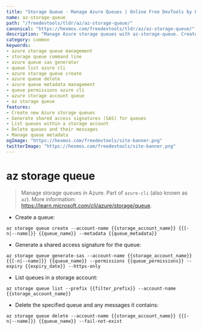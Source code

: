 ```yaml
---
title: "Storage Queue - Manage Azure Queues | Online Free DevTools by Hexmos"
name: az-storage-queue
path: "/freedevtools/tldr/az/az-storage-queue/"
canonical: "https://hexmos.com/freedevtools/tldr/az/az-storage-queue/"
description: "Manage Azure storage queues with az-storage-queue. Create, list, and delete queues, generate SAS tokens for secure access. Free online tool, no registration required."
category: common
keywords:
- azure storage queue management
- storage queue command line
- azure queue sas generator
- queue list azure cli
- azure storage queue create
- azure queue delete
- azure queue metadata management
- queue permissions azure cli
- azure storage account queue
- az storage queue
features:
- Create new Azure storage queues
- Generate shared access signatures (SAS) for queues
- List queues within a storage account
- Delete queues and their messages
- Manage queue metadata
ogImage: "https://hexmos.com/freedevtools/site-banner.png"
twitterImage: "https://hexmos.com/freedevtools/site-banner.png"
---
```


# az storage queue

> Manage storage queues in Azure.
> Part of `azure-cli` (also known as `az`).
> More information: <https://learn.microsoft.com/cli/azure/storage/queue>.

- Create a queue:

`az storage queue create --account-name {{storage_account_name}} {{[-n|--name]}} {{queue_name}} --metadata {{queue_metadata}}`

- Generate a shared access signature for the queue:

`az storage queue generate-sas --account-name {{storage_account_name}} {{[-n|--name]}} {{queue_name}} --permissions {{queue_permissions}} --expiry {{expiry_date}} --https-only`

- List queues in a storage account:

`az storage queue list --prefix {{filter_prefix}} --account-name {{storage_account_name}}`

- Delete the specified queue and any messages it contains:

`az storage queue delete --account-name {{storage_account_name}} {{[-n|--name]}} {{queue_name}} --fail-not-exist`
